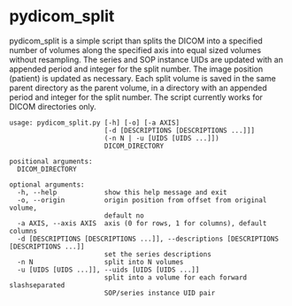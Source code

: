 # pydicom_split

pydicom_split is a simple script than splits the DICOM into a specified number of volumes along the specified axis into equal sized volumes without resampling. The series and SOP instance UIDs are updated with an appended period and integer for the split number. The image position (patient) is updated as necessary. Each split volume is saved in the same parent directory as the parent volume, in a directory with an appended period and integer for the split number. The script currently works for DICOM directories only.

```
usage: pydicom_split.py [-h] [-o] [-a AXIS]
                        [-d [DESCRIPTIONS [DESCRIPTIONS ...]]]
                        (-n N | -u [UIDS [UIDS ...]])
                        DICOM_DIRECTORY

positional arguments:
  DICOM_DIRECTORY

optional arguments:
  -h, --help            show this help message and exit
  -o, --origin          origin position from offset from original volume,
                        default no
  -a AXIS, --axis AXIS  axis (0 for rows, 1 for columns), default columns
  -d [DESCRIPTIONS [DESCRIPTIONS ...]], --descriptions [DESCRIPTIONS [DESCRIPTIONS ...]]
                        set the series descriptions
  -n N                  split into N volumes
  -u [UIDS [UIDS ...]], --uids [UIDS [UIDS ...]]
                        split into a volume for each forward slashseparated
                        SOP/series instance UID pair
```
